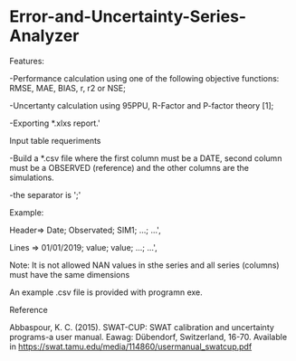 # Error-and-Uncertainty-Series-Analyzer

Features: 

-Performance calculation using one of the following objective functions: RMSE, MAE, BIAS, r, r2 or NSE;

-Uncertanty calculation using 95PPU, R-Factor and P-factor theory [1];

-Exporting *.xlxs report.'



Input table requeriments

-Build a *.csv file where the first column must be a DATE, second column must be a OBSERVED (reference) and the other columns are the simulations.

-the separator is ';'

Example:

Header=>      Date;     Observated;    SIM1;      ...;    ...',

Lines =>  01/01/2019;     value;       value;     ...;    ...',


     
Note: It is not allowed NAN values in sthe series and all series (columns) must have the same dimensions

An example .csv file is provided with programn exe.



Reference

Abbaspour, K. C. (2015). SWAT-CUP: SWAT calibration and uncertainty programs-a user manual. Eawag: Dübendorf, Switzerland, 16-70. Available in https://swat.tamu.edu/media/114860/usermanual_swatcup.pdf
